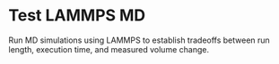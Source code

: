 # Test LAMMPS MD

Run MD simulations using LAMMPS to establish tradeoffs between run length, execution time, and measured volume change.